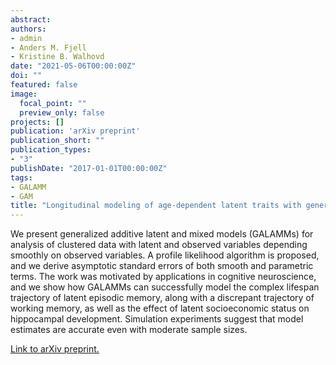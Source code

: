 ```yaml
---
abstract: 
authors:
- admin
- Anders M. Fjell
- Kristine B. Walhovd
date: "2021-05-06T00:00:00Z"
doi: ""
featured: false
image:
  focal_point: ""
  preview_only: false
projects: []
publication: 'arXiv preprint'
publication_short: ""
publication_types:
- "3"
publishDate: "2017-01-01T00:00:00Z"
tags:
- GALAMM
- GAM
title: "Longitudinal modeling of age-dependent latent traits with generalized additive latent and mixed models"
---
```


We present generalized additive latent and mixed models (GALAMMs) for analysis of clustered data with latent and observed variables depending smoothly on observed variables. A profile likelihood algorithm is proposed, and we derive asymptotic standard errors of both smooth and parametric terms. The work was motivated by applications in cognitive neuroscience, and we show how GALAMMs can successfully model the complex lifespan trajectory of latent episodic memory, along with a discrepant trajectory of working memory, as well as the effect of latent socioeconomic status on hippocampal development. Simulation experiments suggest that model estimates are accurate even with moderate sample sizes.

[Link to arXiv preprint.](https://arxiv.org/abs/2105.02488)